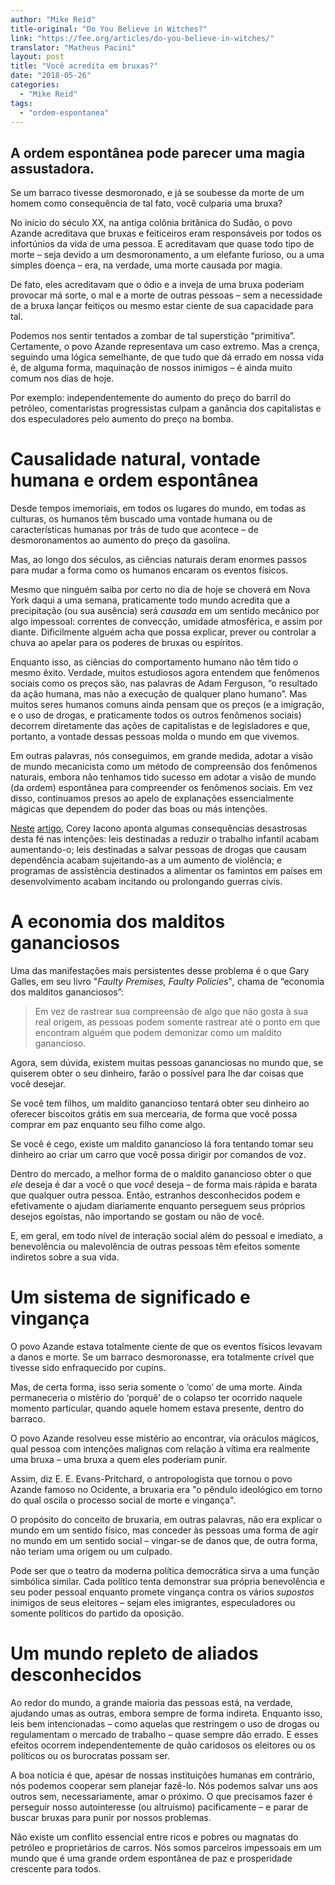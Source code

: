 ```yaml
---
author: "Mike Reid"
title-original: "Do You Believe in Witches?"
link: "https://fee.org/articles/do-you-believe-in-witches/"
translator: "Matheus Pacini"
layout: post
title: "Você acredita em bruxas?"
date: "2018-05-26"
categories:   
  - "Mike Reid"
tags: 
  - "ordem-espontanea"
---
```


## A ordem espontânea pode parecer uma magia assustadora.

Se um barraco tivesse desmoronado, e já se soubesse da morte de um homem como consequência de tal fato, você culparia uma bruxa?

No início do século XX, na antiga colônia britânica do Sudão, o povo Azande acreditava que bruxas e feiticeiros eram responsáveis por todos os infortúnios da vida de uma pessoa. E acreditavam que quase todo tipo de morte – seja devido a um desmoronamento, a um elefante furioso, ou a uma simples doença – era, na verdade, uma morte causada por magia.

De fato, eles acreditavam que o ódio e a inveja de uma bruxa poderiam provocar má sorte, o mal e a morte de outras pessoas – sem a necessidade de a bruxa lançar feitiços ou mesmo estar ciente de sua capacidade para tal.

Podemos nos sentir tentados a zombar de tal superstição “primitiva”. Certamente, o povo Azande representava um caso extremo. Mas a crença, seguindo uma lógica semelhante, de que tudo que dá errado em nossa vida é, de alguma forma, maquinação de nossos inimigos – é ainda muito comum nos dias de hoje.

Por exemplo: independentemente do aumento do preço do barril do petróleo, comentaristas progressistas culpam a ganância dos capitalistas e dos especuladores pelo aumento do preço na bomba.

# Causalidade natural, vontade humana e ordem espontânea

Desde tempos imemoriais, em todos os lugares do mundo, em todas as culturas, os humanos têm buscado uma vontade humana ou de características humanas por trás de tudo que acontece – de desmoronamentos ao aumento do preço da gasolina.

Mas, ao longo dos séculos, as ciências naturais deram enormes passos para mudar a forma como os humanos encaram os eventos físicos.

Mesmo que ninguém saiba por certo no dia de hoje se choverá em Nova York daqui a uma semana, praticamente todo mundo acredita que a precipitação (ou sua ausência) será _causada_ em um sentido mecânico por algo impessoal: correntes de convecção, umidade atmosférica, e assim por diante. Dificilmente alguém acha que possa explicar, prever ou controlar a chuva ao apelar para os poderes de bruxas ou espíritos.

Enquanto isso, as ciências do comportamento humano não têm tido o mesmo êxito. Verdade, muitos estudiosos agora entendem que fenômenos sociais como os preços são, nas palavras de Adam Ferguson, “o resultado da ação humana, mas não a execução de qualquer plano humano”. Mas muitos seres humanos comuns ainda pensam que os preços (e a imigração, e o uso de drogas, e praticamente todos os outros fenômenos sociais) decorrem diretamente das ações de capitalistas e de legisladores e que, portanto, a vontade dessas pessoas molda o mundo em que vivemos.

Em outras palavras, nós conseguimos, em grande medida, adotar a visão de mundo mecanicista como um método de compreensão dos fenômenos naturais, embora não tenhamos tido sucesso em adotar a visão de mundo (da ordem) espontânea para compreender os fenômenos sociais. Em vez disso, continuamos presos ao apelo de explanações essencialmente mágicas que dependem do poder das boas ou más intenções.

[Neste](http://fee.org/articles/3-policies-with-good-intentions-and-tragic-results/) [artigo](http://fee.org/articles/3-policies-with-good-intentions-and-tragic-results), Corey Iacono aponta algumas consequências desastrosas desta fé nas intenções: leis destinadas a reduzir o trabalho infantil acabam aumentando-o; leis destinadas a salvar pessoas de drogas que causam dependência acabam sujeitando-as a um aumento de violência; e programas de assistência destinados a alimentar os famintos em países em desenvolvimento acabam incitando ou prolongando guerras civis.

# A economia dos malditos gananciosos

Uma das manifestações mais persistentes desse problema é o que Gary Galles, em seu livro "_Faulty Premises,_ _Faulty Policies_"_,_ chama de “economia dos malditos gananciosos”:

> Em vez de rastrear sua compreensão de algo que não gosta à sua real origem, as pessoas podem somente rastrear até o ponto em que encontram alguém que podem demonizar como um maldito ganancioso.

Agora, sem dúvida, existem muitas pessoas gananciosas no mundo que, se quiserem obter o seu dinheiro, farão o possível para lhe dar coisas que você desejar.

Se você tem filhos, um maldito ganancioso tentará obter seu dinheiro ao oferecer biscoitos grátis em sua mercearia, de forma que você possa comprar em paz enquanto seu filho come algo.

Se você é cego, existe um maldito ganancioso lá fora tentando tomar seu dinheiro ao criar um carro que você possa dirigir por comandos de voz.

Dentro do mercado, a melhor forma de o maldito ganancioso obter o que _ele_ deseja é dar a você o que _você_ deseja – de forma mais rápida e barata que qualquer outra pessoa. Então, estranhos desconhecidos podem e efetivamente o ajudam diariamente enquanto perseguem seus próprios desejos egoístas, não importando se gostam ou não de você.

E, em geral, em todo nível de interação social além do pessoal e imediato, a benevolência ou malevolência de outras pessoas têm efeitos somente indiretos sobre a sua vida.

# Um sistema de significado e vingança

O povo Azande estava totalmente ciente de que os eventos físicos levavam a danos e morte. Se um barraco desmoronasse, era totalmente crível que tivesse sido enfraquecido por cupins.

Mas, de certa forma, isso seria somente o ‘como’ de uma morte. Ainda permaneceria o mistério do ‘porquê’ de o colapso ter ocorrido naquele momento particular, quando aquele homem estava presente, dentro do barraco.

O povo Azande resolveu esse mistério ao encontrar, via oráculos mágicos, qual pessoa com intenções malignas com relação à vítima era realmente uma bruxa – uma bruxa a quem eles poderiam punir.

Assim, diz E. E. Evans-Pritchard, o antropologista que tornou o povo Azande famoso no Ocidente, a bruxaria era "o pêndulo ideológico em torno do qual oscila o processo social de morte e vingança".

O propósito do conceito de bruxaria, em outras palavras, não era explicar o mundo em um sentido físico, mas conceder às pessoas uma forma de agir no mundo em um sentido social – vingar-se de danos que, de outra forma, não teriam uma origem ou um culpado.

Pode ser que o teatro da moderna política democrática sirva a uma função simbólica similar. Cada político tenta demonstrar sua própria benevolência e seu poder pessoal enquanto promete vingança contra os vários _supostos_ inimigos de seus eleitores – sejam eles imigrantes, especuladores ou somente políticos do partido da oposição.

# Um mundo repleto de aliados desconhecidos

Ao redor do mundo, a grande maioria das pessoas está, na verdade, ajudando umas as outras, embora sempre de forma indireta. Enquanto isso, leis bem intencionadas – como aquelas que restringem o uso de drogas ou regulamentam o mercado de trabalho – quase sempre dão errado. E esses efeitos ocorrem independentemente de quão caridosos os eleitores ou os políticos ou os burocratas possam ser.

A boa notícia é que, apesar de nossas instituições humanas em contrário, nós podemos cooperar sem planejar fazê-lo. Nós podemos salvar uns aos outros sem, necessariamente, amar o próximo. O que precisamos fazer é perseguir nosso autointeresse (ou altruísmo) pacificamente – e parar de buscar bruxas para punir por nossos problemas.

Não existe um conflito essencial entre ricos e pobres ou magnatas do petróleo e proprietários de carros. Nós somos parceiros impessoais em um mundo que é uma grande ordem espontânea de paz e prosperidade crescente para todos.
